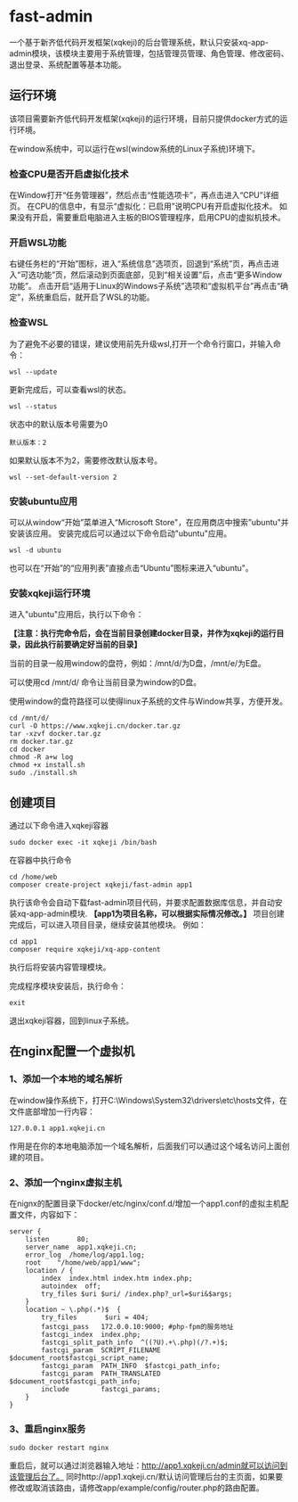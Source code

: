 # fast-admin
一个基于新齐低代码开发框架(xqkeji)的后台管理系统，默认只安装xq-app-admin模块，该模块主要用于系统管理，包括管理员管理、角色管理、修改密码、退出登录、系统配置等基本功能。

## 运行环境
该项目需要新齐低代码开发框架(xqkeji)的运行环境，目前只提供docker方式的运行环境。

在window系统中，可以运行在wsl(window系统的Linux子系统)环境下。
### 检查CPU是否开启虚拟化技术
在Window打开“任务管理器”，然后点击“性能选项卡”，再点击进入“CPU”详细页。
在CPU的信息中，有显示“虚拟化：已启用”说明CPU有开启虚拟化技术。
如果没有开启，需要重启电脑进入主板的BIOS管理程序，启用CPU的虚拟机技术。

### 开启WSL功能
右键任务栏的“开始”图标，进入“系统信息”选项页，回退到“系统”页，再点击进入“可选功能”页，然后滚动到页面底部，见到“相关设置”后，点击“更多Window功能”。
点击开启“适用于Linux的Windows子系统”选项和“虚拟机平台”再点击“确定”，系统重启后，就开启了WSL的功能。
### 检查WSL
为了避免不必要的错误，建议使用前先升级wsl,打开一个命令行窗口，并输入命令：
``` shell
wsl --update
```
更新完成后，可以查看wsl的状态。
``` shell
wsl --status
```
状态中的默认版本号需要为0
``` shell
默认版本：2
```
如果默认版本不为2，需要修改默认版本号。
``` shell
wsl --set-default-version 2
```
### 安装ubuntu应用
可以从window“开始”菜单进入“Microsoft Store"，在应用商店中搜索”ubuntu"并安装该应用。
安装完成后可以通过以下命令启动"ubuntu"应用。
``` shell
wsl -d ubuntu
```
也可以在“开始”的“应用列表”直接点击“Ubuntu”图标来进入“ubuntu"。
### 安装xqkeji运行环境
进入"ubuntu"应用后，执行以下命令： 

**【注意：执行完命令后，会在当前目录创建docker目录，并作为xqkeji的运行目录，因此执行前要确定好当前的目录】**

当前的目录一般用window的盘符，例如：/mnt/d/为D盘，/mnt/e/为E盘。

可以使用cd /mnt/d/ 命令让当前目录为window的D盘。

使用window的盘符路径可以使得linux子系统的文件与Window共享，方便开发。

``` shell
cd /mnt/d/
curl -O https://www.xqkeji.cn/docker.tar.gz
tar -xzvf docker.tar.gz
rm docker.tar.gz
cd docker
chmod -R a+w log
chmod +x install.sh
sudo ./install.sh
```

## 创建项目
通过以下命令进入xqkeji容器
``` shell
sudo docker exec -it xqkeji /bin/bash
```
在容器中执行命令
``` shell
cd /home/web
composer create-project xqkeji/fast-admin app1
```
执行该命令会自动下载fast-admin项目代码，并要求配置数据库信息，并自动安装xq-app-admin模块.
**【app1为项目名称，可以根据实际情况修改。】**
项目创建完成后，可以进入项目目录，继续安装其他模块。
例如：
``` shell
cd app1
composer require xqkeji/xq-app-content
```
执行后将安装内容管理模块。

完成程序模块安装后，执行命令：
``` shell
exit
```
退出xqkeji容器，回到linux子系统。

## 在nginx配置一个虚拟机
### 1、添加一个本地的域名解析
在window操作系统下，打开C:\Windows\System32\drivers\etc\hosts文件，在文件底部增加一行内容：
``` shell
127.0.0.1 app1.xqkeji.cn
```
作用是在你的本地电脑添加一个域名解析，后面我们可以通过这个域名访问上面创建的项目。

### 2、添加一个nginx虚拟主机
在nignx的配置目录下docker/etc/nginx/conf.d/增加一个app1.conf的虚拟主机配置文件，内容如下：
``` shell
server {
	listen       80;
	server_name  app1.xqkeji.cn;
	error_log  /home/log/app1.log;
	root    "/home/web/app1/www";
	location / {
		index  index.html index.htm index.php;
		autoindex  off;
		try_files $uri $uri/ /index.php?_url=$uri&$args;
	}
	location ~ \.php(.*)$  {
		try_files		$uri = 404;
		fastcgi_pass   172.0.0.10:9000; #php-fpm的服务地址
		fastcgi_index  index.php;
		fastcgi_split_path_info  ^((?U).+\.php)(/?.+)$;
		fastcgi_param  SCRIPT_FILENAME  $document_root$fastcgi_script_name;
		fastcgi_param  PATH_INFO  $fastcgi_path_info;
		fastcgi_param  PATH_TRANSLATED  $document_root$fastcgi_path_info;
		include        fastcgi_params;
	}
}
```
### 3、重启nginx服务
``` shell
sudo docker restart nginx
```
重启后，就可以通过浏览器输入地址：http://app1.xqkeji.cn/admin就可以访问到该管理后台了。
同时http://app1.xqkeji.cn/默认访问管理后台的主页面，如果要修改或取消该路由，请修改app/example/config/router.php的路由配置。